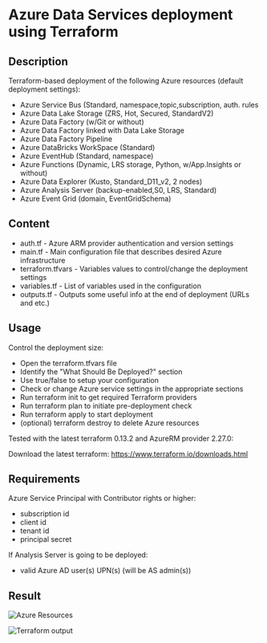 # Azure Data Services deployment using Terraform

## Description

Terraform-based deployment of the following Azure resources (default deployment settings):

- Azure Service Bus (Standard, namespace,topic,subscription, auth. rules
- Azure Data Lake Storage (ZRS, Hot, Secured, StandardV2)
- Azure Data Factory (w/Git or without)
- Azure Data Factory linked with Data Lake Storage
- Azure Data Factory Pipeline
- Azure DataBricks WorkSpace (Standard)
- Azure EventHub (Standard, namespace)
- Azure Functions (Dynamic, LRS storage, Python, w/App.Insights or without)
- Azure Data Explorer (Kusto, Standard_D11_v2, 2 nodes)
- Azure Analysis Server (backup-enabled,S0, LRS, Standard)
- Azure Event Grid (domain, EventGridSchema)

## Content

- auth.tf - Azure ARM provider authentication and version settings
- main.tf - Main configuration file that describes desired Azure infrastructure
- terraform.tfvars - Variables values to control/change the deployment settings
- variables.tf - List of variables used in the configuration
- outputs.tf - Outputs some useful info at the end of deployment (URLs and etc.)

## Usage

Control the deployment size:

- Open the terraform.tfvars file
- Identify the "What Should Be Deployed?" section
- Use true/false to setup your configuration
- Check or change Azure service settings in the appropriate sections
- Run terraform init to get required Terraform providers
- Run terraform plan to initiate pre-deployment check
- Run terraform apply to start deployment
- (optional) terraform destroy to delete Azure resources

Tested with the latest terraform 0.13.2 and AzureRM provider 2.27.0:

Download the latest terraform: 
https://www.terraform.io/downloads.html

## Requirements

Azure Service Principal with Contributor rights or higher:

- subscription id
- client id
- tenant id
- principal secret

If Analysis Server is going to be deployed:

- valid Azure AD user(s) UPN(s) (will be AS admin(s))

## Result

![Azure Resources](https://rlevchenko.files.wordpress.com/2020/09/image-2.png)

![Terraform output](https://rlevchenko.files.wordpress.com/2020/09/image-3.png)
